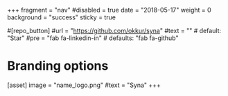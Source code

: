+++
fragment = "nav"
#disabled = true
date = "2018-05-17"
weight = 0
background = "success"
sticky = true 

#[repo_button]
  #url = "https://github.com/okkur/syna"
  #text = "" # default: "Star"
  #pre = "fab fa-linkedin-in" # defaults: "fab fa-github"


# Branding options
[asset]
  image = "name_logo.png"
  #text = "Syna"
+++
